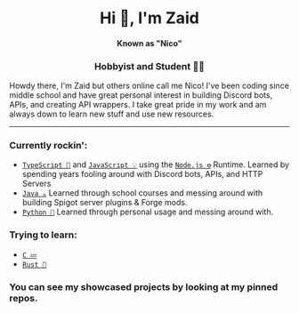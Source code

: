 <h1 align="center">Hi 👋, I'm Zaid</h1> 
<h4 align="center">Known as "Nico"</h5>
<h3 align="center">Hobbyist and Student 👨‍🎓</h3>

Howdy there, I'm Zaid but others online call me Nico! I've been coding since middle school and have great personal interest in building Discord bots, APIs, and creating API wrappers. I take great pride in my work and am always down to learn new stuff and use new resources.

-----
### Currently rockin':
* [`TypeScript 🧰`] and [`JavaScript 💡`] using the [`Node.js ⚙️`] Runtime. Learned by spending years fooling around with Discord bots, APIs, and HTTP Servers
* [`Java ☕`] Learned through school courses and messing around with building Spigot server plugins & Forge mods.
* [`Python 🐍`] Learned through personal usage and messing around with.
### Trying to learn:
* [`C 💤`]
* [`Rust 🦀`]
<!--
<table align="center">
		<tr>
			<td><img align="center" alt="Zaid's Github Stats" src="https://github-readme-stats.vercel.app/api/top-langs/?username=zaida04&theme=blue-green&hide=html,css" /></td>
		</tr>
</table>
!-->

### You can see my showcased projects by looking at my pinned repos.
[`Node.js ⚙️`]: https://nodejs.org/
[`TypeScript 🧰`]: https://www.typescriptlang.org/
[`JavaScript 💡`]: https://www.javascript.com/
[`Java ☕`]: https://www.oracle.com/java/
[`Python 🐍`]: https://www.python.org/
[`C 💤`]: https://llvm.org/
[`Rust 🦀`]: https://www.rust-lang.org/

